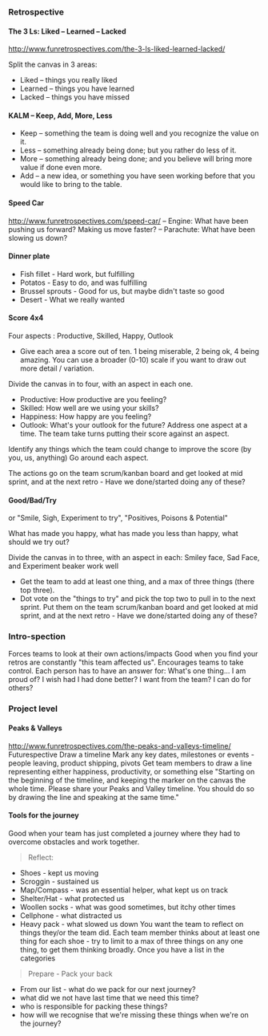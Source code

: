 ### Retrospective
#### The 3 Ls: Liked – Learned – Lacked
http://www.funretrospectives.com/the-3-ls-liked-learned-lacked/

Split the canvas in 3 areas:
- Liked – things you really liked
- Learned – things you have learned
- Lacked – things you have missed
    
#### KALM – Keep, Add, More, Less
- Keep – something the team is doing well and you recognize the value on it.
- Less – something already being done; but you rather do less of it.
- More – something already being done; and you believe will bring more value if done even more.
- Add – a new idea, or something you have seen working before that you would like to bring to the table.

#### Speed Car
http://www.funretrospectives.com/speed-car/
– Engine: What have been pushing us forward? Making us move faster?
– Parachute: What have been slowing us down?

#### Dinner plate
- Fish fillet - Hard work, but fulfilling
- Potatos - Easy to do, and was fulfilling
- Brussel sprouts - Good for us, but maybe didn't taste so good
- Desert - What we really wanted

#### Score 4x4
Four aspects : Productive, Skilled, Happy, Outlook
- Give each area a score out of ten. 1 being miserable, 2 being ok, 4 being amazing. You can use a broader (0-10) scale if you want to draw out more detail / variation.

Divide the canvas in to four, with an aspect in each one.
- Productive: How productive are you feeling?
- Skilled: How well are we using your skills?
- Happiness: How happy are you feeling?
- Outlook: What's your outlook for the future?
Address one aspect at a time. The team take turns putting their score against an aspect. 

Identify any things which the team could change to improve the score (by you, us, anything)
Go around each aspect.

The actions go on the team scrum/kanban board and get looked at mid sprint, and at the next retro - Have we done/started doing any of these?

#### Good/Bad/Try
or "Smile, Sigh, Experiment to try", "Positives, Poisons & Potential"

What has made you happy, what has made you less than happy, what should we try out?

Divide the canvas in to three, with an aspect in each: Smiley face, Sad Face, and Experiment beaker work well
- Get the team to add at least one thing, and a max of three things (there top three).
- Dot vote on the "things to try" and pick the top two to pull in to the next sprint. Put them on the team scrum/kanban board and get looked at mid sprint, and at the next retro - Have we done/started doing any of these?

### Intro-spection
Forces teams to look at their own actions/impacts
Good when you find your retros are constantly "this team affected us". Encourages teams to take control.
Each person has to have an answer for: What's one thing...
I am proud of?
I wish had I had done better?
I want from the team?
I can do for others?

### Project level
#### Peaks & Valleys
http://www.funretrospectives.com/the-peaks-and-valleys-timeline/
Futurespective
Draw a timeline
Mark any key dates, milestones or events - people leaving, product shipping, pivots
Get team members to draw a line representing either happiness, productivity, or something else
"Starting on the beginning of the timeline, and keeping the marker on the canvas the whole time. Please share your Peaks and Valley timeline. You should do so by drawing the line and speaking at the same time."

#### Tools for the journey
Good when your team has just completed a journey where they had to overcome obstacles and work together.
> Reflect:
* Shoes - kept us moving
* Scroggin - sustained us
* Map/Compass - was an essential helper, what kept us on track
* Shelter/Hat - what protected us
* Woollen socks - what was good sometimes, but itchy other times
* Cellphone - what distracted us
* Heavy pack - what slowed us down
You want the team to reflect on things they/or the team did.
Each team member thinks about at least one thing for each shoe - try to limit to a max of three things on any one thing, to get them thinking broadly.
Once you have a list in the categories
> Prepare - Pack your back
* From our list - what do we pack for our next journey?
* what did we not have last time that we need this time?
* who is responsible for packing these things?
* how will we recognise that we're missing these things when we're on the journey?
